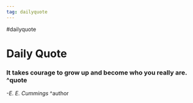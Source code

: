 ```yaml
---
tag: dailyquote
---
```


#dailyquote

# Daily Quote

### It takes courage to grow up and become who you really are. ^quote
*-E. E. Cummings* ^author
